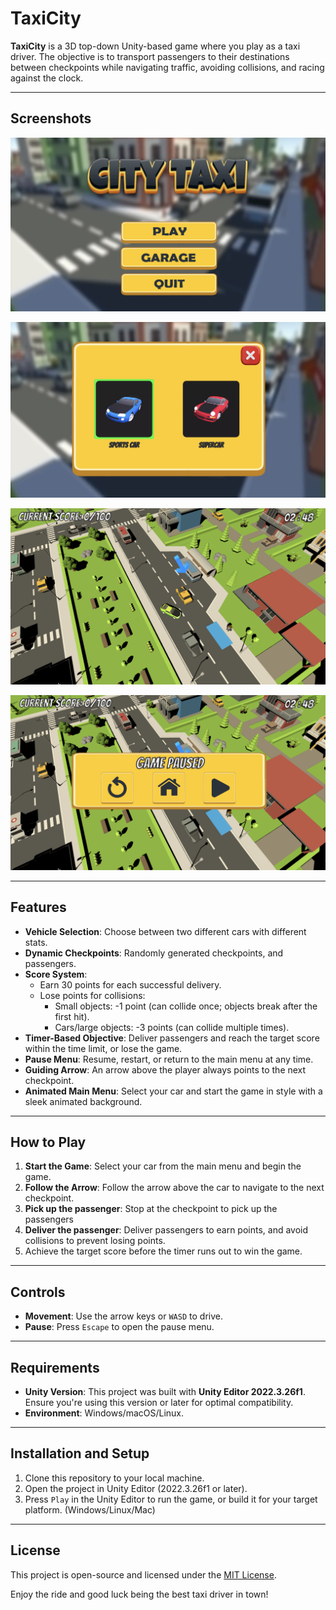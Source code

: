 # TaxiCity

**TaxiCity** is a 3D top-down Unity-based game where you play as a taxi driver. The objective is to transport passengers to their destinations between checkpoints while navigating traffic, avoiding collisions, and racing against the clock.

---
## Screenshots
![Screenshot1](Screenshots/menu.png)


![Screenshot2](Screenshots/car-selection.png)


![Screenshot3](Screenshots/ingame.png)


![Screenshot4](Screenshots/pause-menu.png)

---

## Features
- **Vehicle Selection**: Choose between two different cars with different stats.
- **Dynamic Checkpoints**: Randomly generated checkpoints, and passengers.
- **Score System**:
  - Earn 30 points for each successful delivery.
  - Lose points for collisions:
    - Small objects: -1 point (can collide once; objects break after the first hit).
    - Cars/large objects: -3 points (can collide multiple times).
- **Timer-Based Objective**: Deliver passengers and reach the target score within the time limit, or lose the game.
- **Pause Menu**: Resume, restart, or return to the main menu at any time.
- **Guiding Arrow**: An arrow above the player always points to the next checkpoint.
- **Animated Main Menu**: Select your car and start the game in style with a sleek animated background.

---

## How to Play
1. **Start the Game**: Select your car from the main menu and begin the game.
2. **Follow the Arrow**: Follow the  arrow above the car to navigate to the next checkpoint.
3. **Pick up the passenger**: Stop at the checkpoint to pick up the passengers
4. **Deliver the passenger**: Deliver passengers to earn points, and avoid collisions to prevent losing points.
5. Achieve the target score before the timer runs  out to win the game.

---

## Controls
- **Movement**: Use the arrow keys or `WASD` to drive.
- **Pause**: Press `Escape` to open the pause menu.

---

## Requirements
- **Unity Version**: This project was built with **Unity Editor 2022.3.26f1**. Ensure you're using this version or later for optimal compatibility.
- **Environment**: Windows/macOS/Linux.

---

## Installation and Setup
1. Clone this repository to your local machine.
2. Open the project in Unity Editor (2022.3.26f1 or later).
3. Press `Play` in the Unity Editor to run the game, or build it for your target platform. (Windows/Linux/Mac)

---


## License
This project is open-source and licensed under the [MIT License](LICENSE).

Enjoy the ride and good luck being the best taxi driver in town!

